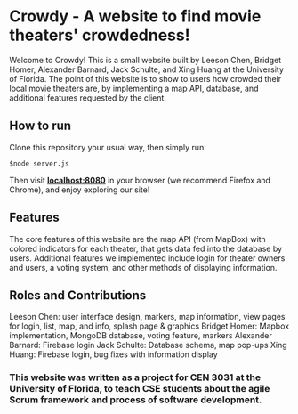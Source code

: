 # Crowdy - A website to find movie theaters' crowdedness!
Welcome to Crowdy! This is a small website built by Leeson Chen, Bridget Homer, Alexander Barnard, Jack Schulte, and Xing Huang at the University of Florida. The point of this website is to show to users how crowded their local movie theaters are, by implementing a map API, database, and additional features requested by the client.  

## How to run 
Clone this repository your usual way, then simply run: 

```script
$node server.js
```

Then visit [**localhost:8080**](localhost:8080) in your browser (we recommend Firefox and Chrome), and enjoy exploring our site! 

## Features
The core features of this website are the map API (from MapBox) with colored indicators for each theater, that gets data fed into the database by users. Additional features we implemented include login for theater owners and users, a voting system, and other methods of displaying information.


## Roles and Contributions
Leeson Chen: user interface design, markers, map information, view pages for login, list, map, and info, splash page & graphics
Bridget Homer: Mapbox implementation, MongoDB database, voting feature, markers
Alexander Barnard: Firebase login
Jack Schulte: Database schema, map pop-ups
Xing Huang: Firebase login, bug fixes with information display


### This website was written as a project for CEN 3031 at the University of Florida, to teach CSE students about the agile Scrum framework and process of software development. 
